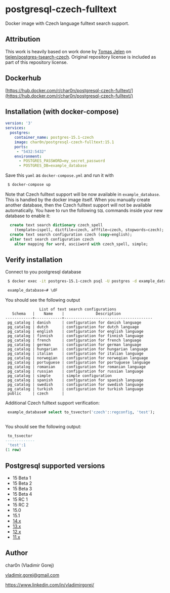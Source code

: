 # postgresql-czech-fulltext

Docker image with Czech language fulltext search support.

## Attribution

This work is heavily based on work done by [Tomas Jelen](https://github.com/tjelen) on [tjelen/postgres-tsearch-czech](https://github.com/tjelen/postgres-tsearch-czech).
Original repository license is included as part of this repository license.

## Dockerhub

[https://hub.docker.com/r/char0n/postgresql-czech-fulltext/](https://hub.docker.com/r/char0n/postgresql-czech-fulltext/)

## Installation (with docker-compose)

```yaml
version: '3'
services:
  postgres:
    container_name: postgres-15.1-czech
    image: char0n/postgresql-czech-fulltext:15.1
    ports:
     - "5432:5432"
    environment:
      - POSTGRES_PASSWORD=my_secret_password
      - POSTGRES_DB=example_database
```

Save this `yaml` as `docker-compose.yml` and run it with
```bash
 $ docker-compose up
```

Note that Czech fulltext support will be now available in `example_database`. This is handled by the docker image itself.
When you manually create another database, then the Czech fulltext support will not be available automatically.
You have to run the following `SQL` commands inside your new database to enable it:

```sql
  create text search dictionary czech_spell
    (template=ispell, dictfile=czech, afffile=czech, stopwords=czech);
  create text search configuration czech (copy=english);
  alter text search configuration czech
    alter mapping for word, asciiword with czech_spell, simple;
```

## Verify installation

Connect to you postgresql database

```bash
 $ docker exec -it postgres-15.1-czech psql -U postgres -d example_database
```

```sql
 example_database=# \dF
```

You should see the following output

```
               List of text search configurations
   Schema   |    Name    |              Description              
------------+------------+---------------------------------------
 pg_catalog | danish     | configuration for danish language
 pg_catalog | dutch      | configuration for dutch language
 pg_catalog | english    | configuration for english language
 pg_catalog | finnish    | configuration for finnish language
 pg_catalog | french     | configuration for french language
 pg_catalog | german     | configuration for german language
 pg_catalog | hungarian  | configuration for hungarian language
 pg_catalog | italian    | configuration for italian language
 pg_catalog | norwegian  | configuration for norwegian language
 pg_catalog | portuguese | configuration for portuguese language
 pg_catalog | romanian   | configuration for romanian language
 pg_catalog | russian    | configuration for russian language
 pg_catalog | simple     | simple configuration
 pg_catalog | spanish    | configuration for spanish language
 pg_catalog | swedish    | configuration for swedish language
 pg_catalog | turkish    | configuration for turkish language
 public     | czech      |
```

Additional Czech fulltext support verification:

```sql
 example_database# select to_tsvector('czech'::regconfig, 'test'); 
 
```

You should see the following output:

```sql
 to_tsvector 
-------------
 'test':1
(1 row)
```

## Postgresql supported versions

- 15 Beta 1
- 15 Beta 2
- 15 Beta 3
- 15 Beta 4
- 15 RC 1
- 15 RC 2
- 15.0
- 15.1
- [14.x](https://github.com/char0n/postgresql-czech-fulltext/tree/v14)
- [13.x](https://github.com/char0n/postgresql-czech-fulltext/tree/v13)
- [12.x](https://github.com/char0n/postgresql-czech-fulltext/tree/v12)
- [11.x](https://github.com/char0n/postgresql-czech-fulltext/tree/v11)

## Author

 char0n (Vladimir Gorej)
  
 vladimir.gorej@gmail.com
 
 https://www.linkedin.com/in/vladimirgorej/

